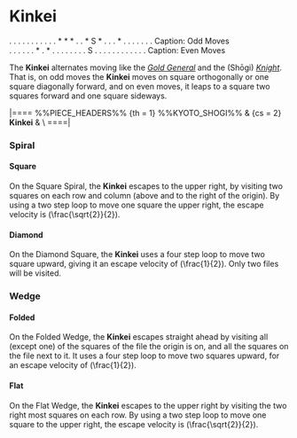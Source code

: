 # Kinkei

<div class = "movement" data-piece = "gold_general">
. . . . .
. . . . .
. * * * .
. * S * .
. . * . .
. . . . .
Caption: Odd Moves
</div>

<div class = "movement" data-piece = "shogi_knight">
. . . . .
. * . * .
. . . . .
. . S . .
. . . . .
. . . . .
Caption: Even Moves
</div>

The **Kinkei** alternates moving like the
[*Gold General*](gold_general.html) and the
(Sh&#x14d;gi) [*Knight*](shogi_knight.html). That is,
on odd moves the **Kinkei** moves on square orthogonally
or one square diagonally forward, and on even moves,
it leaps to a square two squares forward and one square
sideways.

|====
%%PIECE_HEADERS%%
  {th = 1}  %%KYOTO_SHOGI%%
& {cs = 2}  **Kinkei**
&           \\
====|

### Spiral

#### Square

On the Square Spiral, the **Kinkei** escapes to the upper right, by
visiting two squares on each row and column (above and to the
right of the origin). By using a two step loop to move one square
the upper right, the escape velocity is \(\frac{\sqrt{2}}{2}\).

#### Diamond

On the Diamond Square, the **Kinkei** uses a four step loop to
move two square upward, giving it an escape velocity of
\(\frac{1}{2}\). Only two files will be visited.

### Wedge

#### Folded

On the Folded Wedge, the **Kinkei** escapes straight ahead
by visiting all (except one) of the squares of the file
the origin is on, and all the squares on the file next to it.
It uses a four step loop to move two squares upward, for an
escape velocity of \(\frac{1}{2}\).

#### Flat

On the Flat Wedge, the **Kinkei** escapes to the upper right
by visiting the two right most squares on each row. By using
a two step loop to move one square to the upper right, the
escape velocity is \(\frac{\sqrt{2}}{2}\).
